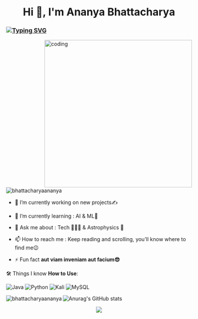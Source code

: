  <h1 align="center">Hi 👋, I'm Ananya Bhattacharya</h>
 
<h3> <a href="https://git.io/typing-svg"><img src="https://readme-typing-svg.demolab.com?font=Fira+Code&pause=1000&width=435&lines=A+Passionate+Developer+from+India" alt="Typing SVG" /></a></h3>
 

<img align="right" alt="coding" width="400" src="https://media3.giphy.com/media/SWoSkN6DxTszqIKEqv/giphy.gif">

<p align="left"> <img src="https://komarev.com/ghpvc/?username=bhattacharyaananya&label=Profile%20views&color=0e75b6&style=flat" alt="bhattacharyaananya" /> </p>

- 🔭 I’m currently working on new projects✍️

- 🌱 I’m currently learning : AI & ML🤖

- 💬 Ask me about : Tech 👨🏻‍💻 & Astrophysics 🌌 

- 📫 How to reach me : Keep reading and scrolling, you'll know where to find me😉

- ⚡ Fun fact **aut viam inveniam aut facium😎**

🛠️ Things I know **How to Use**:
     <p> ![Java](https://img.shields.io/badge/java-%23ED8B00.svg?style=for-the-badge&logo=openjdk&logoColor=white)
      ![Python](https://img.shields.io/badge/python-3670A0?style=for-the-badge&logo=python&logoColor=ffdd54)
      ![Kali](https://img.shields.io/badge/Kali-268BEE?style=for-the-badge&logo=kalilinux&logoColor=white)
      ![MySQL](https://img.shields.io/badge/mysql-%2300f.svg?style=for-the-badge&logo=mysql&logoColor=white)</p>
      
<p><img align="left" src="https://github-readme-stats.vercel.app/api/top-langs?username=bhattacharyaananya&hide_border=true" alt="bhattacharyaananya" /></p>

![Anurag's GitHub stats](https://github-readme-stats.vercel.app/api?username=bhattacharyaananya&theme=default&hide_border=true)

<p align="center"><img align="center" src="https://github-readme-streak-stats.herokuapp.com/?user=bhattacharyaananya&hide_border=true" /></p>


